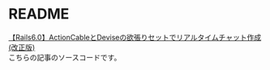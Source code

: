 # README

[【Rails6.0】ActionCableとDeviseの欲張りセットでリアルタイムチャット作成(改正版)](https://qiita.com/eRy-sk/items/4c4e983e34a44c5ace27)  
こちらの記事のソースコードです。
